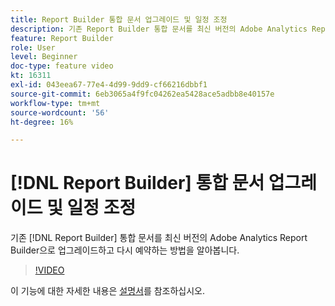 ```yaml
---
title: Report Builder 통합 문서 업그레이드 및 일정 조정
description: 기존 Report Builder 통합 문서를 최신 버전의 Adobe Analytics Report Builder으로 업그레이드하고 일정을 조정하는 방법을 알아봅니다.
feature: Report Builder
role: User
level: Beginner
doc-type: feature video
kt: 16311
exl-id: 043eea67-77e4-4d99-9dd9-cf66216dbbf1
source-git-commit: 6eb3065a4f9fc04262ea5428ace5adbb8e40157e
workflow-type: tm+mt
source-wordcount: '56'
ht-degree: 16%

---
```


# [!DNL Report Builder] 통합 문서 업그레이드 및 일정 조정

기존 [!DNL Report Builder] 통합 문서를 최신 버전의 Adobe Analytics Report Builder으로 업그레이드하고 다시 예약하는 방법을 알아봅니다.

>[!VIDEO](https://video.tv.adobe.com/v/3446189/?quality=12&learn=on&captions=kor)

이 기능에 대한 자세한 내용은 [설명서](https://experienceleague.adobe.com/ko/docs/analytics/analyze/report-builder/home)를 참조하십시오.
